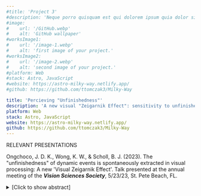 ```yaml
---
#title: 'Project 3'
#description: 'Neque porro quisquam est qui dolorem ipsum quia dolor sit amet, consectetur, adipisci'
#image:
#    url: '/GitHub.webp'
#    alt: 'GitHub wallpaper'
#worksImage1:
#    url: '/image-1.webp'
#    alt: 'first image of your project.'
#worksImage2:
#    url: '/image-2.webp'
#    alt: 'second image of your project.'
#platform: Web
#stack: Astro, JavaScript
#website: https://astro-milky-way.netlify.app/
#github: https://github.com/ttomczak3/Milky-Way

title: 'Percieving "Unfinishedness"'
description: 'A new visual "Zeigarnik Effect": sensitivity to unfinishedness even despite task-irrelevance'
platform: Web
stack: Astro, JavaScript
website: https://astro-milky-way.netlify.app/
github: https://github.com/ttomczak3/Milky-Way
---
```

<p></p>
<span class="badge badge--item">RELEVANT PRESENTATIONS</span>
<p class="p1">
    Ongchoco, J. D. K., Wong, K. W., & Scholl, B. J. (2023). 
    The "unfinishedness" of dynamic events is spontaneously extracted in visual processing: A new 'Visual Zeigarnik Effect'.
    Talk presented at the annual meeting of the <b><i>Vision Sciences Society</i></b>, 
    5/23/23, St. Pete Beach, FL.  
</p>
    <details><summary>[Click to show abstract]</summary>
        <p>
        The events that occupy our thoughts in an especially persistent way are often those that are unfinished -- half-written papers, unfolded laundry, and items not yet crossed off from to-do lists. And this factor has also been emphasized in work within higher-level cognition, as in the "Zeigarnik effect": when people carry out various tasks, but some are never finished due to extrinsic interruptions, memory tends to be better for those tasks that were unfinished. But just how foundational is this sort of "unfinishedness" in mental life? Might such unfinishedness be spontaneously extracted and prioritized even in lower-level visual processing? To explore this, we had observers watch animations in which a dot moved through a maze, starting at one disc (the 'startpoint') and moving toward another disc (the 'endpoint'). We tested the fidelity of visual memory by having probes (colored squares) appear briefly along the dot's path; after the dot finished moving, observers simply had to indicate where the probes had appeared. On 'Completed' trials, the motion ended when the dot reached the endpoint, but on 'Unfinished' trials, the motion ended shortly before the dot reached the endpoint. Although this manipulation was entirely task-irrelevant, it nevertheless had a powerful influence on visual memory: observers placed probes much closer to their correct locations on Unfinished trials. This same pattern held across several different experiments, even while carefully controlling for various lower-level properties of the displays (such as the speed and duration of the dot's motion). And the effect also generalized across different types of displays (e.g. also replicating when the moving dot left a visible trace). This new type of <i>Visual Zeigarnik Effect</i> suggests that the unfinishedness of events is not just a matter of higher-level thought and motivation, but can also be extracted as a part of visual perception itself.        
        </p>
    </details>



